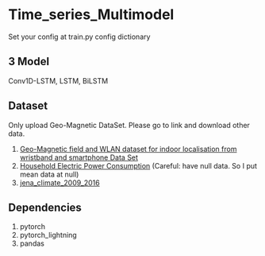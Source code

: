 # Time_series_Multimodel

Set your config at train.py config dictionary

## 3 Model
Conv1D-LSTM, LSTM, BiLSTM

## Dataset
Only upload Geo-Magnetic DataSet. Please go to link and download other data.

1. [Geo-Magnetic field and WLAN dataset for indoor localisation from wristband and smartphone Data Set](https://archive.ics.uci.edu/ml/datasets/Geo-Magnetic+field+and+WLAN+dataset+for+indoor+localisation+from+wristband+and+smartphone)
2. [Household Electric Power Consumption](https://www.kaggle.com/datasets/uciml/electric-power-consumption-data-set) (Careful: have null data. So I put mean data at null)
3. [jena_climate_2009_2016](https://www.kaggle.com/datasets/stytch16/jena-climate-2009-2016)

## Dependencies
1. pytorch
2. pytorch_lightning
3. pandas
